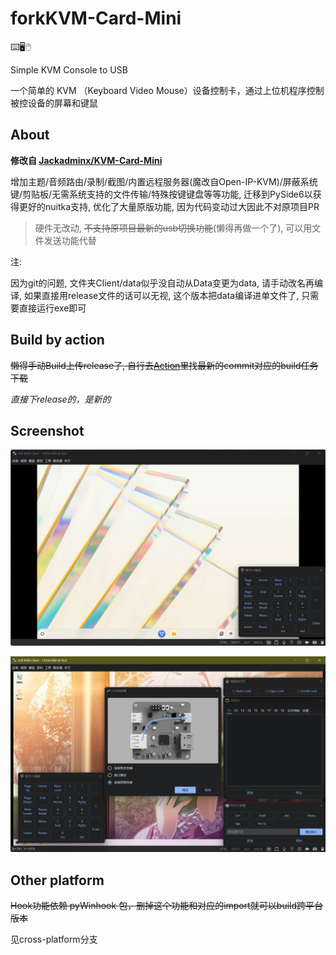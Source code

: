 # forkKVM-Card-Mini

⌨️🖥️🖱️

Simple KVM Console to USB

一个简单的 KVM （Keyboard Video Mouse）设备控制卡，通过上位机程序控制被控设备的屏幕和键鼠

## About

**修改自 [Jackadminx/KVM-Card-Mini](https://github.com/Jackadminx/KVM-Card-Mini)**

增加主题/音频路由/录制/截图/内置远程服务器(魔改自Open-IP-KVM)/屏蔽系统键/剪贴板/无需系统支持的文件传输/特殊按键键盘等等功能, 迁移到PySide6以获得更好的nuitka支持, 优化了大量原版功能, 因为代码变动过大因此不对原项目PR

> 硬件无改动, ~~不支持原项目最新的usb切换功能~~(懒得再做一个了), 可以用文件发送功能代替

注:

因为git的问题, 文件夹Client/data似乎没自动从Data变更为data, 请手动改名再编译, 如果直接用release文件的话可以无视, 这个版本把data编译进单文件了, 只需要直接运行exe即可


## Build by action

~~懒得手动Build上传release了, 自行去[Action](https://github.com/ElluIFX/KVM-Card-Mini-PySide6/actions)里找最新的commit对应的build任务下载~~

*直接下release的，是新的*

## Screenshot 

![Screenshot1](.\Docs\Images\Screenshot1.png)

![Screenshot1](.\Docs\Images\Screenshot2.png)


## Other platform

~~Hook功能依赖 pyWinhook 包，删掉这个功能和对应的import就可以build跨平台版本~~

见cross-platform分支
